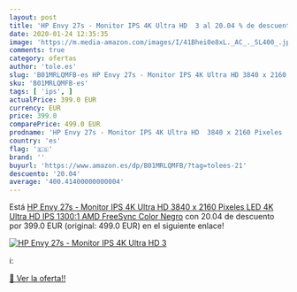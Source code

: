```yaml
---
layout: post
title: 'HP Envy 27s - Monitor IPS 4K Ultra HD  3 al 20.04 % de descuento'
date: 2020-01-24 12:35:35
image: 'https://m.media-amazon.com/images/I/41Bhei0e8xL._AC_._SL400_.jpg'
comments: true
category: ofertas
author: 'tole.es'
slug: 'B01MRLQMFB-es HP Envy 27s - Monitor IPS 4K Ultra HD 3840 x 2160 Pixeles...'
sku: 'B01MRLQMFB-es'
tags: [ 'ips', ]
actualPrice: 399.0 EUR
currency: EUR
price: 399.0
comparePrice: 499.0 EUR
prodname: 'HP Envy 27s - Monitor IPS 4K Ultra HD  3840 x 2160 Pixeles  LED  4K Ultra HD  IPS  1300:1  AMD FreeSync  Color Negro'
country: 'es'
flag: '🇪🇸'
brand: ''
buyurl: 'https://www.amazon.es/dp/B01MRLQMFB/?tag=tolees-21'
descuento: '20.04'
average: '400.41400000000004'
---
```


Está [HP Envy 27s - Monitor IPS 4K Ultra HD  3840 x 2160 Pixeles  LED  4K Ultra HD  IPS  1300:1  AMD FreeSync  Color Negro](https://www.amazon.es/dp/B01MRLQMFB/?tag=tolees-21) con 20.04 de descuento por 399.0 EUR (original: 499.0 EUR) en el siguiente enlace!

[![HP Envy 27s - Monitor IPS 4K Ultra HD  3](https://m.media-amazon.com/images/I/41Bhei0e8xL._AC_._SL400_.jpg)](https://www.amazon.es/dp/B01MRLQMFB/?tag=tolees-21)

ℹ️:


[🛒 Ver la oferta!!](https://www.amazon.es/dp/B01MRLQMFB/?tag=tolees-21)
